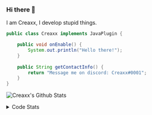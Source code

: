 ### Hi there 👋

I am Creaxx, I develop stupid things. 

```java
public class Creaxx implements JavaPlugin {

    public void onEnable() {
        System.out.println("Hello there!");
    }
    
    public String getContactInfo() {
        return "Message me on discord: Creaxx#0001";
    }
}
```

![Creaxx's Github Stats](https://github-readme-stats.vercel.app/api?username=CreaxxOG&show_icons=true&theme=dark&count_private=true)

<details>
  <summary>Code Stats</summary>

<!--START_SECTION:waka-->
![Code Time](http://img.shields.io/badge/Code%20Time-955%20hrs%2042%20mins-blue)

![Lines of code](https://img.shields.io/badge/From%20Hello%20World%20I%27ve%20Written-170%20lines%20of%20code-blue)

**🐱 My GitHub Data** 

> 🏆 476 Contributions in the Year 2022
 > 
> 📦 66.1 kB Used in GitHub's Storage 
 > 
> 🚫 Not Opted to Hire
 > 
> 📜 3 Public Repositories 
 > 
> 🔑 2 Private Repositories  
 > 
**I'm a Night 🦉** 

```text
🌞 Morning    21 commits     █░░░░░░░░░░░░░░░░░░░░░░░░   4.44% 
🌆 Daytime    207 commits    ███████████░░░░░░░░░░░░░░   43.76% 
🌃 Evening    232 commits    ████████████░░░░░░░░░░░░░   49.05% 
🌙 Night      13 commits     ░░░░░░░░░░░░░░░░░░░░░░░░░   2.75%

```
📅 **I'm Most Productive on Saturday** 

```text
Monday       67 commits     ███░░░░░░░░░░░░░░░░░░░░░░   14.16% 
Tuesday      59 commits     ███░░░░░░░░░░░░░░░░░░░░░░   12.47% 
Wednesday    78 commits     ████░░░░░░░░░░░░░░░░░░░░░   16.49% 
Thursday     43 commits     ██░░░░░░░░░░░░░░░░░░░░░░░   9.09% 
Friday       54 commits     ██░░░░░░░░░░░░░░░░░░░░░░░   11.42% 
Saturday     90 commits     ████░░░░░░░░░░░░░░░░░░░░░   19.03% 
Sunday       82 commits     ████░░░░░░░░░░░░░░░░░░░░░   17.34%

```


📊 **This Week I Spent My Time On** 

```text
💬 Programming Languages: 
Java                     11 hrs 36 mins      ███████████████████████░░   94.39% 
YAML                     19 mins             ░░░░░░░░░░░░░░░░░░░░░░░░░   2.65% 
XML                      14 mins             ░░░░░░░░░░░░░░░░░░░░░░░░░   1.97% 
GitIgnore file           2 mins              ░░░░░░░░░░░░░░░░░░░░░░░░░   0.4% 
Text                     1 min               ░░░░░░░░░░░░░░░░░░░░░░░░░   0.27%

🔥 Editors: 
IntelliJ                 12 hrs 17 mins      █████████████████████████   100.0%

```

**I Mostly Code in Java** 

```text
Java                     7 repos             ████████████████░░░░░░░░░   63.64% 
Kotlin                   3 repos             ██████░░░░░░░░░░░░░░░░░░░   27.27% 
EJS                      1 repo              ██░░░░░░░░░░░░░░░░░░░░░░░   9.09%

```



 Last Updated on 03/11/2022 02:08:51 UTC
<!--END_SECTION:waka-->
</details>
